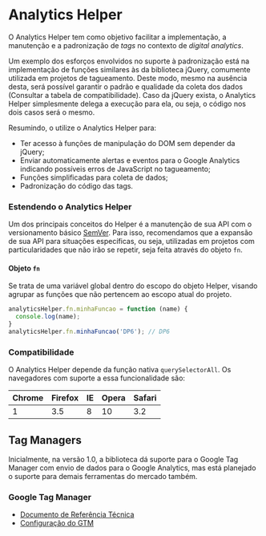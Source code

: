 # Analytics Helper

O Analytics Helper tem como objetivo facilitar a implementação, a manutenção e a padronização de *tags* no contexto de *digital analytics*.

Um exemplo dos esforços envolvidos no suporte à padronização está na implementação de funções similares às da biblioteca jQuery, comumente utilizada em projetos de tagueamento. Deste modo, mesmo na ausência desta, será possível garantir o padrão e qualidade da coleta dos dados (Consultar a tabela de compatibilidade). Caso da jQuery exista, o Analytics Helper simplesmente delega a execução para ela, ou seja, o código nos dois casos será o mesmo.

Resumindo, o utilize o Analytics Helper para:
* Ter acesso à funções de manipulação do DOM sem depender da jQuery;
* Enviar automaticamente alertas e eventos para o Google Analytics indicando possíveis erros de JavaScript no tagueamento;
* Funções simplificadas para coleta de dados;
* Padronização do código das tags.

### Estendendo o Analytics Helper
Um dos principais conceitos do Helper é a manutenção de sua API com o versionamento básico [SemVer](https://semver.org/). Para isso, recomendamos que a expansão de sua API para situações específicas, ou seja, utilizadas em projetos com particularidades que não irão se repetir, seja feita através do objeto `fn`.

#### Objeto `fn`
Se trata de uma variável global dentro do escopo do objeto Helper, visando agrupar as funções que não pertencem ao escopo atual do projeto.
```javascript
analyticsHelper.fn.minhaFuncao = function (name) {
  console.log(name);
}
analyticsHelper.fn.minhaFuncao('DP6'); // DP6
```

### Compatibilidade

O Analytics Helper depende da função nativa `querySelectorAll`. Os navegadores com suporte a essa funcionalidade são:

| Chrome | Firefox | IE | Opera | Safari |
|--------|---------|----|-------|--------|
|      1 |     3.5 |  8 |    10 |    3.2 |

## Tag Managers

Inicialmente, na versão 1.0, a biblioteca dá suporte para o Google Tag Manager com envio de dados para o Google Analytics, mas está planejado o suporte para demais ferramentas do mercado também.

### Google Tag Manager
 * [Documento de Referência Técnica](https://github.com/DP6/analytics-helper/blob/master/README-GTM-REFERENCE.md) 
 * [Configuração do GTM](https://github.com/DP6/analytics-helper/blob/master/README-GTM-CONFIG.md)